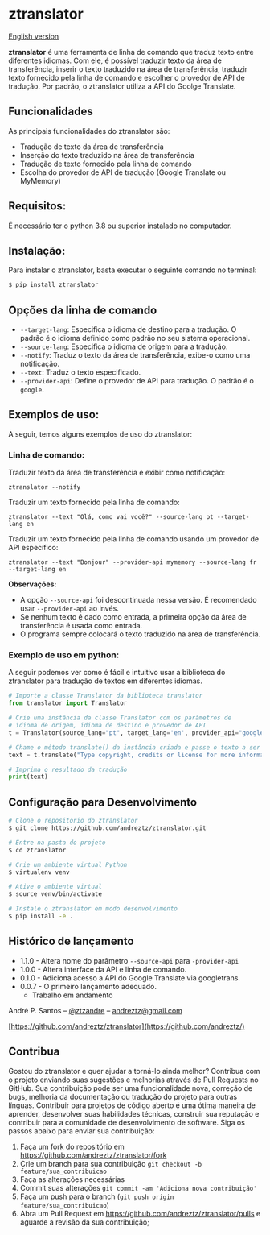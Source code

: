 # ztranslator

[English version](https://github.com/andreztz/ztranslator/blob/main/README.en.md)

**ztranslator** é uma ferramenta de linha de comando que traduz texto entre diferentes idiomas. Com ele, é possível traduzir texto da área de transferência, inserir o texto traduzido na área de transferência, traduzir texto fornecido pela linha de comando e escolher o provedor de API de tradução. Por padrão, o ztranslator utiliza a API do Goolge Translate.

## Funcionalidades


As principais funcionalidades do ztranslator são:

- Tradução de texto da área de transferência
- Inserção do texto traduzido na área de transferência
- Tradução de texto fornecido pela linha de comando 
- Escolha do provedor de API de tradução (Google Translate ou MyMemory)

## Requisitos:


É necessário ter o python 3.8 ou superior instalado no computador.

## Instalação:


Para instalar o ztranslator, basta executar o seguinte comando no terminal:

```ruby
$ pip install ztranslator
```

## Opções da linha de comando 


- `--target-lang`: Especifica o idioma de destino para a tradução. O padrão é o 
idioma definido como padrão no seu sistema operacional. 
- `--source-lang`: Especifica o idioma de origem para a tradução.
- `--notify`: Traduz o texto da área de transferência, exibe-o como uma notificação.
- `--text`: Traduz o texto especificado.
- `--provider-api`: Define o provedor de API para tradução. O padrão é o `google`.

## Exemplos de uso:


A seguir, temos alguns exemplos de uso do ztranslator:

### Linha de comando:


Traduzir texto da área de transferência e exibir como notificação:

```
ztranslator --notify
``` 

Traduzir um texto fornecido pela linha de comando: 

```
ztranslator --text "Olá, como vai você?" --source-lang pt --target-lang en
```

Traduzir um texto fornecido pela linha de comando usando um provedor de API específico: 

```
ztranslator --text "Bonjour" --provider-api mymemory --source-lang fr --target-lang en
```

**Observações:**

- A opção `--source-api` foi descontinuada nessa versão. É recomendado usar `--provider-api` ao invés.
- Se nenhum texto é dado como entrada, a primeira opção da área de transferência é usada como entrada.
- O programa sempre colocará o texto traduzido na área de transferência.


### Exemplo de uso em python:


A seguir podemos ver como é fácil e intuitivo usar a biblioteca do ztranslator para tradução de textos em diferentes idiomas. 


```python
# Importe a classe Translator da biblioteca translator
from translator import Translator

# Crie uma instância da classe Translator com os parâmetros de 
# idioma de origem, idioma de destino e provedor de API
t = Translator(source_lang="pt", target_lang='en', provider_api="google")

# Chame o método translate() da instância criada e passe o texto a ser traduzido como parâmetro
text = t.translate("Type copyright, credits or license for more information")

# Imprima o resultado da tradução
print(text)
```

## Configuração para Desenvolvimento


```sh
# Clone o repositorio do ztranslator
$ git clone https://github.com/andreztz/ztranslator.git

# Entre na pasta do projeto
$ cd ztranslator

# Crie um ambiente virtual Python
$ virtualenv venv

# Ative o ambiente virtual 
$ source venv/bin/activate

# Instale o ztranslator em modo desenvolvimento
$ pip install -e .
```

## Histórico de lançamento


-   1.1.0 - Altera nome do parâmetro `--source-api` para `-provider-api`
-   1.0.0 - Altera interface da API e linha de comando.
-   0.1.0 - Adiciona acesso a API do Google Translate via googletrans.
-   0.0.7 - O primeiro lançamento adequado.
    -   Trabalho em andamento

André P. Santos – [@ztzandre](https://twitter.com/ztzandre) – andreztz@gmail.com

[https://github.com/andreztz/ztranslator](https://github.com/andreztz/)

## Contribua

Gostou do ztranslator e quer ajudar a torná-lo ainda melhor? Contribua com o projeto enviando suas sugestões e melhorias através de Pull Requests no GitHub. Sua contribuição pode ser uma funcionalidade nova, correção de bugs, melhoria da documentação ou tradução do projeto para outras línguas. Contribuir para projetos de código aberto é uma ótima maneira de aprender, desenvolver suas habilidades técnicas, construir sua reputação e contribuir para a comunidade de desenvolvimento de software. Siga os passos abaixo para enviar sua contribuição:


1. Faça um fork do repositório em <https://github.com/andreztz/ztranslator/fork>
2. Crie um branch para sua contribuição `git checkout -b feature/sua_contribuicao`
3. Faça as alterações necessárias
4. Commit suas alterações `git commit -am 'Adiciona nova contribuição'`
5. Faça um push para o branch (`git push origin feature/sua_contribuicao`)
6. Abra um Pull Request em https://github.com/andreztz/ztranslator/pulls e aguarde a revisão da sua contribuição;
